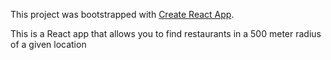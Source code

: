 This project was bootstrapped with [Create React App](https://github.com/facebook/create-react-app).

This is a React app that allows you to find restaurants in a 500 meter radius of a given location
